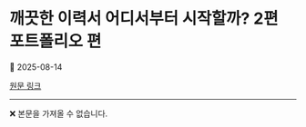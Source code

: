 # 깨끗한 이력서 어디서부터 시작할까? 2편 포트폴리오 편

📅 2025-08-14

[원문 링크](https://code-chy.tistory.com/208)

---

❌ 본문을 가져올 수 없습니다.